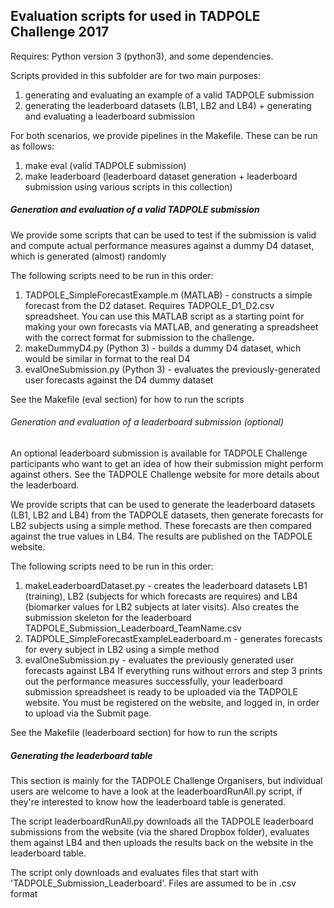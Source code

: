 
## Evaluation scripts for used in TADPOLE Challenge 2017 ##

Requires: Python version 3 (python3), and some dependencies.

Scripts provided in this subfolder are for two main purposes:
1. generating and evaluating an example of a valid TADPOLE submission
2. generating the leaderboard datasets (LB1, LB2 and LB4) + generating and evaluating a leaderboard submission

For both scenarios, we provide pipelines in the Makefile. These can be run as follows:
1. make eval (valid TADPOLE submission)
2. make leaderboard (leaderboard dataset generation + leaderboard submission using various scripts in this collection)

##### Generation and evaluation of a valid TADPOLE submission #########

We provide some scripts that can be used to test if the submission is valid and compute actual performance measures against a dummy D4 dataset, which is generated (almost) randomly

The following scripts need to be run in this order:
  1. TADPOLE_SimpleForecastExample.m (MATLAB) - constructs a simple forecast from the D2 dataset. Requires TADPOLE_D1_D2.csv spreadsheet. You can use this MATLAB script as a starting point for making your own forecasts via MATLAB, and generating a spreadsheet with the correct format for submission to the challenge.
  2. makeDummyD4.py (Python 3) - builds a dummy D4 dataset, which would be similar in format to the real D4
  3. evalOneSubmission.py (Python 3) - evaluates the previously-generated user forecasts against the D4 dummy dataset

See the Makefile (eval section) for how to run the scripts

###### Generation and evaluation of a leaderboard submission (optional) #########

An optional leaderboard submission is available for TADPOLE Challenge participants who want to get an idea of how their submission might perform against others. See the TADPOLE Challenge website for more details about the leaderboard.

We provide scripts that can be used to generate the leaderboard datasets (LB1, LB2 and LB4) from the TADPOLE datasets, then generate forecasts for LB2 subjects using a simple method. These forecasts are then compared against the true values in LB4. The results are published on the TADPOLE website.

The following scripts need to be run in this order:
  1. makeLeaderboardDataset.py - creates the leaderboard datasets LB1 (training), LB2 (subjects for which forecasts are requires) and LB4 (biomarker values for LB2 subjects at later visits). Also creates the submission skeleton for the leaderboard TADPOLE_Submission_Leaderboard_TeamName.csv
  2. TADPOLE_SimpleForecastExampleLeaderboard.m - generates forecasts for every subject in LB2 using a simple method
  3. evalOneSubmission.py - evaluates the previously generated user forecasts against LB4
If everything runs without errors and step 3 prints out the performance measures successfully, your leaderboard submission spreadsheet is ready to be uploaded via the TADPOLE website. You must be registered on the website, and logged in, in order to upload via the Submit page.

See the Makefile (leaderboard section) for how to run the scripts

##### Generating the leaderboard table ######

This section is mainly for the TADPOLE Challenge Organisers, but individual users are welcome to have a look at the leaderboardRunAll.py script, if they're interested to know how the leaderboard table is generated.

The script leaderboardRunAll.py downloads all the TADPOLE leaderboard submissions from the website (via the shared Dropbox folder), evaluates them against LB4 and then uploads the results back on the website in the leaderboard table.

The script only downloads and evaluates files that start with 'TADPOLE_Submission_Leaderboard'. Files are assumed to be in .csv format

